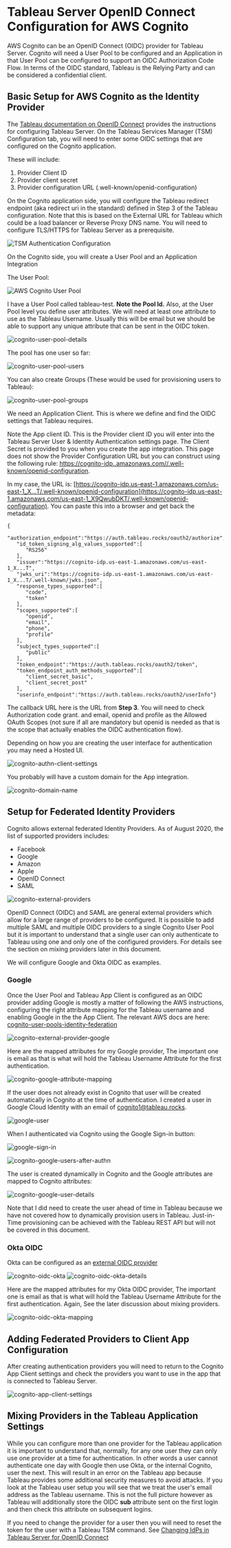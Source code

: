 # Tableau Server OpenID Connect Configuration for AWS Cognito

AWS Cognito can be an OpenID Connect (OIDC) provider for Tableau Server. Cognito will need a User Pool to be configured and an Application in that User Pool can be configured to support an OIDC Authorization Code Flow. In terms of the OIDC standard, Tableau is the Relying Party and can be considered a confidential client.

## Basic Setup for AWS Cognito as the Identity Provider

The [Tableau documentation on OpenID Connect](https://help.tableau.com/current/server/en-us/openid_auth.htm) provides the instructions for configuring Tableau Server. On the Tableau Services Manager (TSM) Configuration tab, you will need to enter some OIDC settings that are configured on the Cognito application.

These will include:

1. Provider Client ID
2. Provider client secret
3. Provider configuration URL (.well-known/openid-configuration)

On the Cognito application side, you will configure the Tableau redirect endpoint (aka redirect uri in the standard) defined in Step 3 of the Tableau configuration. Note that this is based on the External URL for Tableau which could be a load balancer or Reverse Proxy DNS name. You will need to configure TLS/HTTPS for Tableau Server as a prerequisite.

![TSM Authentication Configuration](img/tsm-authentication-method.png)

On the Cognito side, you will create a User Pool and an Application Integration

The User Pool:

![AWS Cognito User Pool](img/cognito-user-pool.png)

I have a User Pool called tableau-test. **Note the Pool Id.** Also, at the User Pool level you define user attributes. We will need at least one attribute to use as the Tableau Username. Usually this will be email but we should be able to support any unique attribute that can be sent in the OIDC token.

![cognito-user-pool-details](img/cognito-user-pool-details.png)

The pool has one user so far:

![cognito-user-pool-users](img/cognito-user-pool-users.png)

You can also create Groups (These would be used for provisioning users to Tableau):

![cognito-user-pool-groups](img/cognito-user-pool-groups.png)

We need an Application Client. This is where we define and find the OIDC settings that Tableau requires. 

Note the App client ID. This is the Provider client ID you will enter into the Tableau Server User & Identity Authentication settings page. The Client Secret is provided to you when you create the app integration. This page does not show the Provider Configuration URL but you can construct using the following rule: [https://cognito-idp.<region>.amazonaws.com/<userpoolid>/.well-known/openid-configuration](https://cognito-idp.us-east-1.amazonaws.com/us-east-1_X9QwubDKT/.well-known/openid-configuration). 

In my case, the URL is: [https://cognito-idp.us-east-1.amazonaws.com/us-east-1_X...T/.well-known/openid-configuration](https://cognito-idp.us-east-1.amazonaws.com/us-east-1_X9QwubDKT/.well-known/openid-configuration). You can paste this into a browser and get back the metadata: 


```
{
   "authorization_endpoint":"https://auth.tableau.rocks/oauth2/authorize",
   "id_token_signing_alg_values_supported":[
      "RS256"
   ],
   "issuer":"https://cognito-idp.us-east-1.amazonaws.com/us-east-1_X...T",
   "jwks_uri":"https://cognito-idp.us-east-1.amazonaws.com/us-east-1_X...T/.well-known/jwks.json",
   "response_types_supported":[
      "code",
      "token"
   ],
   "scopes_supported":[
      "openid",
      "email",
      "phone",
      "profile"
   ],
   "subject_types_supported":[
      "public"
   ],
   "token_endpoint":"https://auth.tableau.rocks/oauth2/token",
   "token_endpoint_auth_methods_supported":[
      "client_secret_basic",
      "client_secret_post"
   ],
   "userinfo_endpoint":"https://auth.tableau.rocks/oauth2/userInfo"}

```

The callback URL here is the URL from **Step 3**. You will need to check Authorization code grant. and email, openid and profile as the Allowed OAuth Scopes (not sure if all are mandatory but openid is needed as that is the scope that actually enables the OIDC authentication flow).  

Depending on how you are creating the user interface for authentication you may need a Hosted UI.

![cognito-authn-client-settings](img/cognito-authn-client-settings.png)

You probably will have a custom domain for the App integration.

![cognito-domain-name](img/cognito-domain-name.png)

## Setup for Federated Identity Providers

Cognito allows external federated Identity Providers. As of August 2020, the list of supported providers includes:

* Facebook
* Google
* Amazon
* Apple
* OpenID Connect
* SAML

![cognito-external-providers](img/cognito-external-providers.png)

OpenID Connect (OIDC) and SAML are general external providers which allow for a large range of providers to be configured. It is possible to add multiple SAML and multiple OIDC providers to a single Cognito User Pool but it is important to understand that a single user can only authenticate to Tableau using one and only one of the configured providers. For details see the section on mixing providers later in this document.

We will configure Google and Okta OIDC as examples.

### Google

Once the User Pool and Tableau App Client is configured as an OIDC provider adding Google is mostly a matter of following the AWS instructions, configuring the right attribute mapping for the Tableau username and enabling Google in the the App Client. The relevant AWS docs are here: [cognito-user-pools-identity-federation](http://docs.aws.amazon.com/cognito/latest/developerguide/cognito-user-pools-identity-federation.html)

![cognito-external-provider-google](img/cognito-external-provider-google.png)

Here are the mapped attributes for my Google provider, The important one is email as that is what will hold the Tableau Username Attribute for the first authentication.

![cognito-google-attribute-mapping](img/cognito-google-attribute-mapping.png)

If the user does not already exist in Cognito that user will be created automatically in Cognito at the time of authentication.  I created a user in Google Cloud Identity with an email of cognito1@tableau.rocks.

![google-user](img/google-user.png)

When I authenticated via Cognito using the Google Sign-in button:

![google-sign-in](img/google-sign-in.png)

![cognito-google-users-after-authn](img/cognito-google-users-after-authn.png)

The user is created dynamically in Cognito and the Google attributes are mapped to Cognito attributes:

![cognito-google-user-details](img/cognito-google-user-details.png)

Note that I did need to create the user ahead of time in Tableau because we have not covered how to dynamically provision users in Tableau. Just-in-Time provisioning can be achieved with the Tableau REST API but will not be covered in this document.

### Okta OIDC

Okta can be configured as an [external OIDC provider](https://docs.aws.amazon.com/cognito/latest/developerguide/cognito-user-pools-identity-provider.html#cognito-user-pools-oidc-providers)

![cognito-oidc-okta](img/cognito-oidc-okta.png)
![cognito-oidc-okta-details](img/cognito-oidc-okta-details.png)

Here are the mapped attributes for my Okta OIDC provider, The important one is email as that is what will hold the Tableau Username Attribute for the first authentication. Again, See the later discussion about mixing providers.

![cognito-oidc-okta-mapping](img/cognito-oidc-okta-mapping.png)

## Adding Federated Providers to Client App Configuration

After creating authentication providers you will need to return to the Cognito App Client settings and check the providers you want to use in the app that is connected to Tableau Server.

![cognito-app-client-settings](img/cognito-app-client-settings.png)

## Mixing Providers in the Tableau Application Settings

While you can configure more than one provider for the Tableau application it is important to understand that, normally, for any one user they can only use one provider at a time for authentication. In other words a user cannot authenticate one day with Google then use Okta, or the internal Cognito, user the next. This will result in an error on the Tableau app because Tableau provides some additional security measures to avoid attacks. If you look at the Tableau user setup you will see that we treat the user's email address as the Tableau username. This is not the full picture however as Tableau will additionally store the OIDC **sub** attribute sent on the first login and then check this attribute on subsequent logins.

If you need to change the provider for a user then you will need to reset the token for the user with a Tableau TSM command. See [Changing IdPs in Tableau Server for OpenID Connect](https://help.tableau.com/current/server-linux/en-us/openid_auth_changing_idp.htm)
